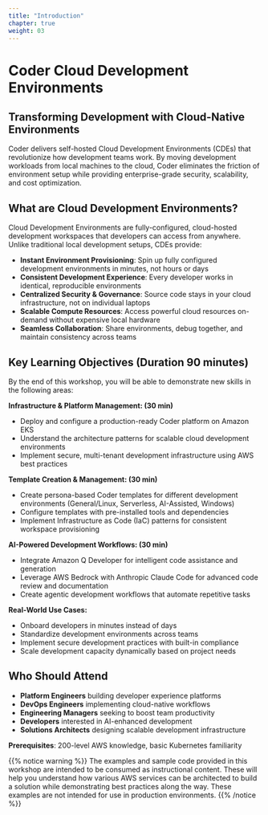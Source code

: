 ```yaml
---
title: "Introduction"
chapter: true
weight: 03
---
```


# Coder Cloud Development Environments

## Transforming Development with Cloud-Native Environments

Coder delivers self-hosted Cloud Development Environments (CDEs) that revolutionize how development teams work. By moving development workloads from local machines to the cloud, Coder eliminates the friction of environment setup while providing enterprise-grade security, scalability, and cost optimization.

## What are Cloud Development Environments?

Cloud Development Environments are fully-configured, cloud-hosted development workspaces that developers can access from anywhere. Unlike traditional local development setups, CDEs provide:

- **Instant Environment Provisioning**: Spin up fully configured development environments in minutes, not hours or days
- **Consistent Development Experience**: Every developer works in identical, reproducible environments
- **Centralized Security & Governance**: Source code stays in your cloud infrastructure, not on individual laptops
- **Scalable Compute Resources**: Access powerful cloud resources on-demand without expensive local hardware
- **Seamless Collaboration**: Share environments, debug together, and maintain consistency across teams

## Key Learning Objectives (Duration 90 minutes)

By the end of this workshop, you will be able to demonstrate new skills in the following areas:

**Infrastructure & Platform Management: (30 min)**
- Deploy and configure a production-ready Coder platform on Amazon EKS
- Understand the architecture patterns for scalable cloud development environments
- Implement secure, multi-tenant development infrastructure using AWS best practices

**Template Creation & Management: (30 min)**
- Create persona-based Coder templates for different development environments (General/Linux, Serverless, AI-Assisted, Windows)
- Configure templates with pre-installed tools and dependencies
- Implement Infrastructure as Code (IaC) patterns for consistent workspace provisioning

**AI-Powered Development Workflows: (30 min)**
- Integrate Amazon Q Developer for intelligent code assistance and generation
- Leverage AWS Bedrock with Anthropic Claude Code for advanced code review and documentation
- Create agentic development workflows that automate repetitive tasks

**Real-World Use Cases:**
- Onboard developers in minutes instead of days
- Standardize development environments across teams
- Implement secure development practices with built-in compliance
- Scale development capacity dynamically based on project needs

## Who Should Attend

- **Platform Engineers** building developer experience platforms
- **DevOps Engineers** implementing cloud-native workflows
- **Engineering Managers** seeking to boost team productivity
- **Developers** interested in AI-enhanced development
- **Solutions Architects** designing scalable development infrastructure

**Prerequisites**: 200-level AWS knowledge, basic Kubernetes familiarity

{{% notice warning %}}
The examples and sample code provided in this workshop are intended to be consumed as instructional content. These will help you understand how various AWS services can be architected to build a solution while demonstrating best practices along the way. These examples are not intended for use in production environments.
{{% /notice %}}
